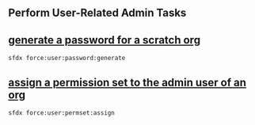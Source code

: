 ## Perform User-Related Admin Tasks



## [generate a password for a scratch org](./generateapasswordforascratchorg.md)

 ``` sfdx force:user:password:generate ```  

## [assign a permission set to the admin user of an org](./assignapermissionsettotheadminuserofanorg.md)

 ``` sfdx force:user:permset:assign ```  


